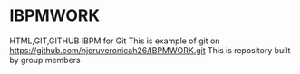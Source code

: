 # IBPMWORK
HTML,GIT,GITHUB 
IBPM for Git
This is example of git on https://github.com/njeruveronicah26/IBPMWORK.git
This is repository built by group members
